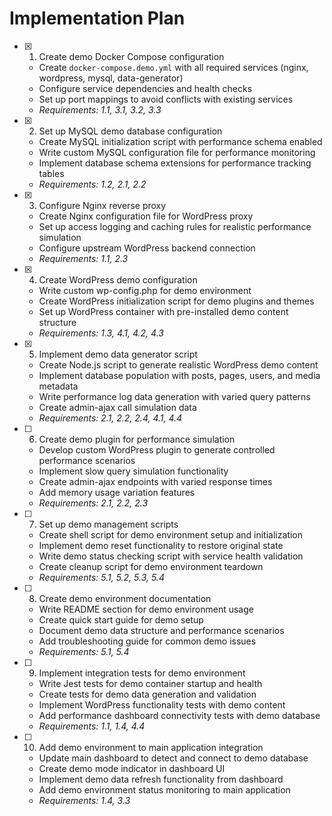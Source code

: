 # Implementation Plan

- [x] 1. Create demo Docker Compose configuration

  - Create `docker-compose.demo.yml` with all required services (nginx, wordpress, mysql, data-generator)
  - Configure service dependencies and health checks
  - Set up port mappings to avoid conflicts with existing services
  - _Requirements: 1.1, 3.1, 3.2, 3.3_

- [x] 2. Set up MySQL demo database configuration

  - Create MySQL initialization script with performance schema enabled
  - Write custom MySQL configuration file for performance monitoring
  - Implement database schema extensions for performance tracking tables
  - _Requirements: 1.2, 2.1, 2.2_

- [x] 3. Configure Nginx reverse proxy

  - Create Nginx configuration file for WordPress proxy
  - Set up access logging and caching rules for realistic performance simulation
  - Configure upstream WordPress backend connection
  - _Requirements: 1.1, 2.3_

- [x] 4. Create WordPress demo configuration

  - Write custom wp-config.php for demo environment
  - Create WordPress initialization script for demo plugins and themes
  - Set up WordPress container with pre-installed demo content structure
  - _Requirements: 1.3, 4.1, 4.2, 4.3_

- [x] 5. Implement demo data generator script

  - Create Node.js script to generate realistic WordPress demo content
  - Implement database population with posts, pages, users, and media metadata
  - Write performance log data generation with varied query patterns
  - Create admin-ajax call simulation data
  - _Requirements: 2.1, 2.2, 2.4, 4.1, 4.4_

- [ ] 6. Create demo plugin for performance simulation

  - Develop custom WordPress plugin to generate controlled performance scenarios
  - Implement slow query simulation functionality
  - Create admin-ajax endpoints with varied response times
  - Add memory usage variation features
  - _Requirements: 2.1, 2.2, 2.3_

- [ ] 7. Set up demo management scripts

  - Create shell script for demo environment setup and initialization
  - Implement demo reset functionality to restore original state
  - Write demo status checking script with service health validation
  - Create cleanup script for demo environment teardown
  - _Requirements: 5.1, 5.2, 5.3, 5.4_

- [ ] 8. Create demo environment documentation

  - Write README section for demo environment usage
  - Create quick start guide for demo setup
  - Document demo data structure and performance scenarios
  - Add troubleshooting guide for common demo issues
  - _Requirements: 5.1, 5.4_

- [ ] 9. Implement integration tests for demo environment

  - Write Jest tests for demo container startup and health
  - Create tests for demo data generation and validation
  - Implement WordPress functionality tests with demo content
  - Add performance dashboard connectivity tests with demo database
  - _Requirements: 1.1, 1.4, 4.4_

- [ ] 10. Add demo environment to main application integration
  - Update main dashboard to detect and connect to demo database
  - Create demo mode indicator in dashboard UI
  - Implement demo data refresh functionality from dashboard
  - Add demo environment status monitoring to main application
  - _Requirements: 1.4, 3.3_
